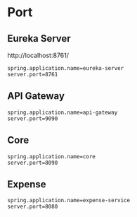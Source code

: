 # Port
## Eureka Server
http://localhost:8761/
```properties
spring.application.name=eureka-server
server.port=8761
```
## API Gateway
```properties
spring.application.name=api-gateway
server.port=9090
```
## Core
```properties
spring.application.name=core
server.port=8090
```
## Expense
```properties
spring.application.name=expense-service
server.port=8080
```